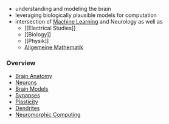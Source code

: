 + understanding and modeling the brain
+ leveraging biologically plausible models for computation
+ intersection of [Machine Learning](../../Data%20Science%20and%20AI/Machine%20Learning/Machine%20Learning.md) and Neurology as well as
	+ [[Electrical Studies]]
	+ [[Biology]]
	+ [[Physik]]
	+ [Allgemeine Mathematik](../../../Mathematik/Allgemeine%20Mathematik/Allgemeine%20Mathematik.md)
### Overview
+ [Brain Anatomy](Brain%20Anatomy.md)
+ [Neurons](Neurons/Neurons.md)
+ [Brain Models](Brain%20Models/Brain%20Models.md)
+ [Synapses](Neurons/Synapses.md)
+ [Plasticity](Neurons/Plasticity.md)
+ [Dendrites](Neurons/Dendrites.md)
+ [Neuromorphic Computing](Computation/Neuromorphic%20Computing.md)